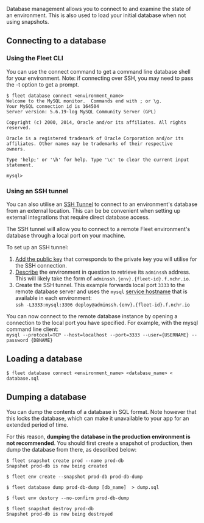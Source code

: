 Database management allows you to connect to and examine the state of an environment.
This is also used to load your initial database when not using snapshots.

## Connecting to a database

### Using the Fleet CLI

You can use the connect command to get a command line database shell for your environment.
Note: if connecting over SSH, you may need to pass the -t option to get a prompt.

```
$ fleet database connect <environment_name>
Welcome to the MySQL monitor.  Commands end with ; or \g.
Your MySQL connection id is 164504
Server version: 5.6.19-log MySQL Community Server (GPL)

Copyright (c) 2000, 2014, Oracle and/or its affiliates. All rights reserved.

Oracle is a registered trademark of Oracle Corporation and/or its
affiliates. Other names may be trademarks of their respective
owners.

Type 'help;' or '\h' for help. Type '\c' to clear the current input statement.

mysql>
```

### Using an SSH tunnel

You can also utilise an [SSH
Tunnel](https://en.wikipedia.org/wiki/Tunneling_protocol#Secure_Shell_tunneling)
to connect to an environment's database from an external location.  This can be
be convenient when setting up external integrations that require direct
database access.

The SSH tunnel will allow you to connect to a remote Fleet environment's
database through a local port on your machine.

To set up an SSH tunnel:

1. [Add the public key](manage-keys.md) that corresponds to the private key you
   will utilise for the SSH connection.
1. [Describe](manage-environments.md#describing-an-environment) the environment
   in question to retrieve its `adminssh` address.  This will likely take the
   form of `adminssh.{env}.{fleet-id}.f.nchr.io`.
1. Create the SSH tunnel.  This example forwards local port `3333` to the
   remote database server and uses the `mysql` [service
   hostname](../configuring-magento-for-fleet/service-hostnames.md) that is
   available in each environment:  
   `ssh -L3333:mysql:3306 deploy@adminssh.{env}.{fleet-id}.f.nchr.io`

You can now connect to the remote database instance by opening a connection to
the local port you have specified.  For example, with the mysql command line
client:  
`mysql --protocol=TCP --host=localhost --port=3333 --user={USERNAME} --password {DBNAME}`

## Loading a database

```
$ fleet database connect <environment_name> <database_name> < database.sql
```

## Dumping a database

You can dump the contents of a database in SQL format. Note however that this
locks the database, which can make it unavailable to your app for an extended
period of time.

For this reason, **dumping the database in the production environment is not
recommended**. You should first create a snapshot of production, then dump the
database from there, as described below:

```
$ fleet snapshot create prod --name prod-db
Snapshot prod-db is now being created

$ fleet env create --snapshot prod-db prod-db-dump

$ fleet database dump prod-db-dump [db_name]  > dump.sql

$ fleet env destory --no-confirm prod-db-dump

$ fleet snapshot destroy prod-db
Snapshot prod-db is now being destroyed
```
